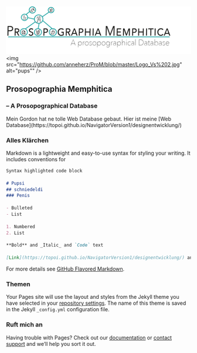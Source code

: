 ![alt](https://github.com/anneherz/ProM/blob/master/Logo_Vs%202.jpg)
<img src="https://github.com/anneherz/ProM/blob/master/Logo_Vs%202.jpg" alt="pups"" />

## Prosopographia Memphitica 
### – A Prosopographical Database



<p>Mein Gordon hat ne tolle Web Database gebaut.
Hier ist meine [Web Database](https://topoi.github.io/NavigatorVersion1/designentwicklung/)</p>



###
###
### Alles Klärchen



Markdown is a lightweight and easy-to-use syntax for styling your writing. It includes conventions for

```markdown
Syntax highlighted code block

# Pupsi
## schniedeldi
### Penis

- Bulleted
- List

1. Numbered
2. List

**Bold** and _Italic_ and `Code` text

[Link](https://topoi.github.io/NavigatorVersion1/designentwicklung/) and ![Image](src)
```

For more details see [GitHub Flavored Markdown](https://guides.github.com/features/mastering-markdown/).

### Themen

Your Pages site will use the layout and styles from the Jekyll theme you have selected in your [repository settings](https://github.com/anneherz/ProM/settings). The name of this theme is saved in the Jekyll `_config.yml` configuration file.

### Ruft mich an

Having trouble with Pages? Check out our [documentation](https://help.github.com/categories/github-pages-basics/) or [contact support](https://github.com/contact) and we’ll help you sort it out.
